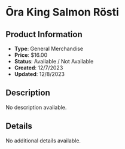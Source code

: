 # Ōra King Salmon Rösti

## Product Information
- **Type**: General Merchandise
- **Price**: $16.00
- **Status**: Available / Not Available
- **Created**: 12/7/2023
- **Updated**: 12/8/2023

## Description
No description available.



## Details
No additional details available.
